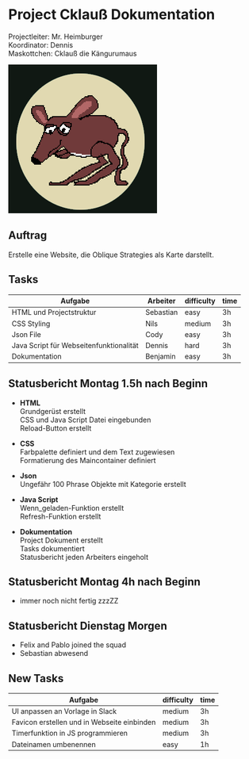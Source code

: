 # Project Cklauß Dokumentation
Projectleiter: Mr. Heimburger<br>
Koordinator: Dennis<br>
Maskottchen: Cklauß die Kängurumaus<p>
![cklauss](Kaengurumaus_cklauss.png)

## Auftrag
Erstelle eine Website, die Oblique Strategies als Karte darstellt.

## Tasks
| Aufgabe | Arbeiter | difficulty | time |
|---|---|---|---|
|HTML und Projectstruktur|Sebastian|easy|3h|
|CSS Styling|Nils|medium|3h|
|Json File|Cody|easy|3h|
|Java Script für Webseitenfunktionalität|Dennis|hard|3h|
|Dokumentation|Benjamin|easy|3h|

## Statusbericht Montag 1.5h nach Beginn
- **HTML**<br>
    Grundgerüst erstellt<br>
    CSS und Java Script Datei eingebunden<br>
    Reload-Button erstellt<p>
- **CSS**<br>
    Farbpalette definiert und dem Text zugewiesen<br>
    Formatierung des Maincontainer definiert<p>
- **Json**<br>
    Ungefähr 100 Phrase Objekte mit Kategorie erstellt<p>
- **Java Script**<br>
    Wenn_geladen-Funktion erstellt<br>
    Refresh-Funktion erstellt<p>
- **Dokumentation**<br>
    Project Dokument erstellt<br>
    Tasks dokumentiert<br>
    Statusbericht jeden Arbeiters eingeholt<p>

## Statusbericht Montag 4h nach Beginn
- immer noch nicht fertig zzzZZ

## Statusbericht Dienstag Morgen
- Felix and Pablo joined the squad
- Sebastian abwesend

## New Tasks
| Aufgabe | difficulty | time |
|---|---|---|
|UI anpassen an Vorlage in Slack|medium|3h|
|Favicon erstellen und in Webseite einbinden|medium|3h|
|Timerfunktion in JS programmieren|medium|3h|
|Dateinamen umbenennen|easy|1h|